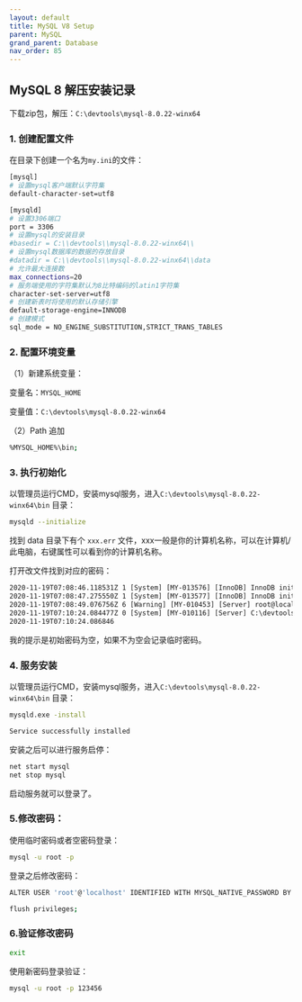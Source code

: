 ```yaml
---
layout: default
title: MySQL V8 Setup
parent: MySQL
grand_parent: Database
nav_order: 85
---
```




## MySQL 8 解压安装记录

下载zip包，解压：`C:\devtools\mysql-8.0.22-winx64`

### 1. 创建配置文件

在目录下创建一个名为`my.ini`的文件：

```bash
[mysql]
# 设置mysql客户端默认字符集
default-character-set=utf8

[mysqld]
# 设置3306端口
port = 3306
# 设置mysql的安装目录
#basedir = C:\\devtools\\mysql-8.0.22-winx64\\
# 设置mysql数据库的数据的存放目录
#datadir = C:\\devtools\\mysql-8.0.22-winx64\\data
# 允许最大连接数
max_connections=20
# 服务端使用的字符集默认为8比特编码的latin1字符集
character-set-server=utf8
# 创建新表时将使用的默认存储引擎
default-storage-engine=INNODB
# 创建模式
sql_mode = NO_ENGINE_SUBSTITUTION,STRICT_TRANS_TABLES
```

### 2. 配置环境变量

（1）新建系统变量：

变量名：`MYSQL_HOME`

变量值：`C:\devtools\mysql-8.0.22-winx64`

（2）Path 追加

```bash
%MYSQL_HOME%\bin;
```


### 3. 执行初始化

以管理员运行CMD，安装mysql服务，进入`C:\devtools\mysql-8.0.22-winx64\bin` 目录：

```bash
mysqld --initialize
```
找到 data 目录下有个 `xxx.err` 文件，xxx一般是你的计算机名称，可以在计算机/此电脑，右键属性可以看到你的计算机名称。

打开改文件找到对应的密码：

```txt
2020-11-19T07:08:46.118531Z 1 [System] [MY-013576] [InnoDB] InnoDB initialization has started.
2020-11-19T07:08:47.275550Z 1 [System] [MY-013577] [InnoDB] InnoDB initialization has ended.
2020-11-19T07:08:49.076756Z 6 [Warning] [MY-010453] [Server] root@localhost is created with an empty password ! Please consider switching off the --initialize-insecure option.
2020-11-19T07:10:24.084477Z 0 [System] [MY-010116] [Server] C:\devtools\mysql-8.0.22-winx64\bin\mysqld.exe (mysqld 8.0.22) starting as process 6500
2020-11-19T07:10:24.086846
```
我的提示是初始密码为空，如果不为空会记录临时密码。


### 4. 服务安装

以管理员运行CMD，安装mysql服务，进入`C:\devtools\mysql-8.0.22-winx64\bin` 目录：

```bash
mysqld.exe -install
```
```txt
Service successfully installed
```
安装之后可以进行服务启停：

```bash
net start mysql
net stop mysql
```

启动服务就可以登录了。


### 5.修改密码：

使用临时密码或者空密码登录：
```bash
mysql -u root -p 
```
登录之后修改密码：

```bash
ALTER USER 'root'@'localhost' IDENTIFIED WITH MYSQL_NATIVE_PASSWORD BY '123456';

flush privileges;
```

### 6.验证修改密码

```bash
exit
```
使用新密码登录验证：

```bash
mysql -u root -p 123456
```


